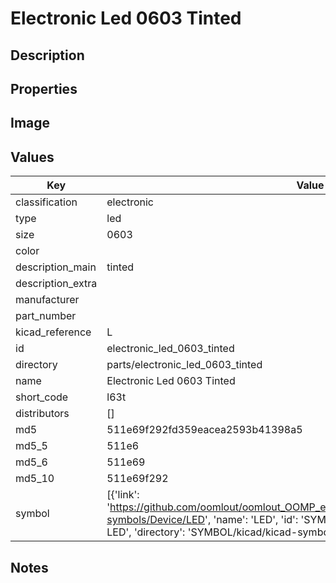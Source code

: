 # Electronic Led 0603 Tinted

## Description

## Properties


## Image


## Values

| Key | Value |
| --- | --- |
| classification | electronic |
| type | led |
| size | 0603 |
| color |  |
| description_main | tinted |
| description_extra |  |
| manufacturer |  |
| part_number |  |
| kicad_reference | L |
| id | electronic_led_0603_tinted |
| directory | parts/electronic_led_0603_tinted |
| name | Electronic Led 0603 Tinted |
| short_code | l63t |
| distributors | [] |
| md5 | 511e69f292fd359eacea2593b41398a5 |
| md5_5 | 511e6 |
| md5_6 | 511e69 |
| md5_10 | 511e69f292 |
| symbol | [{'link': 'https://github.com/oomlout/oomlout_OOMP_eda_V2/tree/main/SYMBOL/kicad/kicad-symbols/Device/LED', 'name': 'LED', 'id': 'SYMBOL-kicad-kicad-symbols-Device-LED', 'directory': 'SYMBOL/kicad/kicad-symbols/Device/LED/'}] |

## Notes

